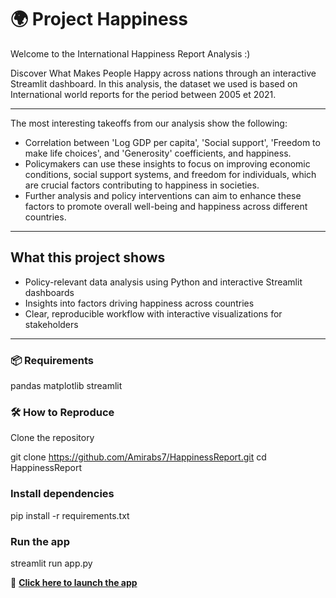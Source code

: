 # 🌍 Project Happiness
Welcome to the International Happiness Report Analysis :)

Discover What Makes People Happy across nations through an interactive Streamlit dashboard.
In this analysis, the dataset we used is based on International world reports for the period between 2005 et 2021.

---

The most interesting takeoffs from our analysis show the following:
- Correlation between 'Log GDP per capita', 'Social support', 'Freedom to make life choices', and 'Generosity' coefficients, and  happiness.
- Policymakers can use these insights to focus on improving economic conditions, social support systems, and freedom for individuals, which are crucial factors contributing to happiness in societies.
- Further analysis and policy interventions can aim to enhance these factors to promote overall well-being and happiness across different countries.
  
---

## What this project shows
- Policy-relevant data analysis using Python and interactive Streamlit dashboards
- Insights into factors driving happiness across countries
- Clear, reproducible workflow with interactive visualizations for stakeholders

---

### 📦 Requirements
pandas
matplotlib
streamlit

### 🛠 How to Reproduce

Clone the repository

git clone https://github.com/Amirabs7/HappinessReport.git
cd HappinessReport


### Install dependencies

pip install -r requirements.txt


### Run the app

streamlit run app.py

🚀 **[Click here to launch the app](https://project-happiness-w2uphaq4qnzt8sicjkw6ig.streamlit.app/)**  
